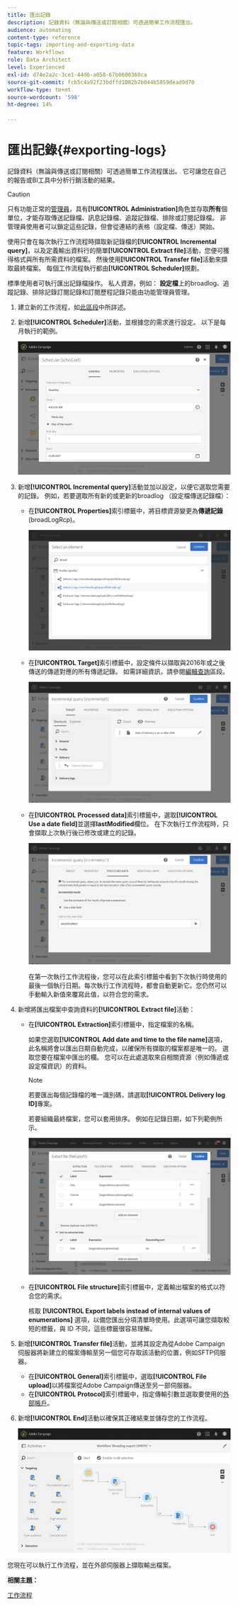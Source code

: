 ```yaml
---
title: 匯出記錄
description: 記錄資料（無論與傳送或訂閱相關）可透過簡單工作流程匯出。
audience: automating
content-type: reference
topic-tags: importing-and-exporting-data
feature: Workflows
role: Data Architect
level: Experienced
exl-id: d74e2a2c-3ce1-44d6-a058-67b0600360ca
source-git-commit: fcb5c4a92f23bdffd1082b7b044b5859dead9d70
workflow-type: tm+mt
source-wordcount: '598'
ht-degree: 14%

---
```


# 匯出記錄{#exporting-logs}

記錄資料（無論與傳送或訂閱相關）可透過簡單工作流程匯出。 它可讓您在自己的報告或BI工具中分析行銷活動的結果。

>[!CAUTION]
>
>只有功能正常的[管理員](../../administration/using/users-management.md#functional-administrators)，具有&#x200B;**[!UICONTROL Administration]**&#x200B;角色並存取&#x200B;**所有**&#x200B;個單位，才能存取傳送記錄檔、訊息記錄檔、追蹤記錄檔、排除或訂閱記錄檔。 非管理員使用者可以鎖定這些記錄，但會從連結的表格（設定檔、傳送）開始。

使用只會在每次執行工作流程時擷取新記錄檔的&#x200B;**[!UICONTROL Incremental query]**，以及定義輸出資料行的簡單&#x200B;**[!UICONTROL Extract file]**&#x200B;活動，您便可獲得格式與所有所需資料的檔案。 然後使用&#x200B;**[!UICONTROL Transfer file]**&#x200B;活動來擷取最終檔案。 每個工作流程執行都由&#x200B;**[!UICONTROL Scheduler]**&#x200B;規劃。

標準使用者可執行匯出記錄檔操作。 私人資源，例如： **設定檔**&#x200B;上的broadlog、追蹤記錄、排除記錄訂閱記錄和訂閱歷程記錄只能由功能管理員管理。

1. 建立新的工作流程，如[此區段](../../automating/using/building-a-workflow.md#creating-a-workflow)中所詳述。
1. 新增&#x200B;**[!UICONTROL Scheduler]**&#x200B;活動，並根據您的需求進行設定。 以下是每月執行的範例。

   ![](assets/export_logs_scheduler.png)

1. 新增&#x200B;**[!UICONTROL Incremental query]**&#x200B;活動並加以設定，以便它選取您需要的記錄。 例如，若要選取所有新的或更新的broadlog （設定檔傳送記錄檔）：

   * 在&#x200B;**[!UICONTROL Properties]**&#x200B;索引標籤中，將目標資源變更為&#x200B;**傳遞記錄** (broadLogRcp)。

     ![](assets/export_logs_query_properties.png)

   * 在&#x200B;**[!UICONTROL Target]**&#x200B;索引標籤中，設定條件以擷取與2016年或之後傳送的傳遞對應的所有傳遞記錄。 如需詳細資訊，請參閱[編輯查詢](../../automating/using/editing-queries.md#creating-queries)區段。

     ![](assets/export_logs_query_target.png)

   * 在&#x200B;**[!UICONTROL Processed data]**&#x200B;索引標籤中，選取&#x200B;**[!UICONTROL Use a date field]**&#x200B;並選擇&#x200B;**lastModified**&#x200B;欄位。 在下次執行工作流程時，只會擷取上次執行後已修改或建立的記錄。

     ![](assets/export_logs_query_processeddata.png)

     在第一次執行工作流程後，您可以在此索引標籤中看到下次執行時使用的最後一個執行日期。每次執行工作流程時，都會自動更新它。您仍然可以手動輸入新值來覆寫此值，以符合您的需求。

1. 新增將匯出檔案中查詢資料的&#x200B;**[!UICONTROL Extract file]**&#x200B;活動：

   * 在&#x200B;**[!UICONTROL Extraction]**&#x200B;索引標籤中，指定檔案的名稱。

     如果您選取&#x200B;**[!UICONTROL Add date and time to the file name]**&#x200B;選項，此名稱將會以匯出日期自動完成，以確保所有擷取的檔案都是唯一的。 選取您要在檔案中匯出的欄。 您可以在此處選取來自相關資源（例如傳遞或設定檔資訊）的資料。

     >[!NOTE]
     >
     >若要匯出每個記錄檔的唯一識別碼，請選取&#x200B;**[!UICONTROL Delivery log ID]**&#x200B;專案。

     若要組織最終檔案，您可以套用排序。 例如在記錄日期，如下列範例所示。

     ![](assets/export_logs_extractfile_extraction.png)

   * 在&#x200B;**[!UICONTROL File structure]**&#x200B;索引標籤中，定義輸出檔案的格式以符合您的需求。

     核取 **[!UICONTROL Export labels instead of internal values of enumerations]** 選項，以備您匯出分項清單時使用。此選項可讓您擷取較短的標籤，與 ID 不同，這些標籤很容易理解。

1. 新增&#x200B;**[!UICONTROL Transfer file]**&#x200B;活動，並將其設定為從Adobe Campaign伺服器將新建立的檔案傳輸至另一個您可存取該活動的位置，例如SFTP伺服器。

   * 在&#x200B;**[!UICONTROL General]**&#x200B;索引標籤中，選取&#x200B;**[!UICONTROL File upload]**&#x200B;以將檔案從Adobe Campaign傳送至另一部伺服器。
   * 在&#x200B;**[!UICONTROL Protocol]**&#x200B;索引標籤中，指定傳輸引數並選取要使用的[外部帳戶](../../administration/using/external-accounts.md#creating-an-external-account)。

1. 新增&#x200B;**[!UICONTROL End]**&#x200B;活動以確保其正確結束並儲存您的工作流程。

   ![](assets/export_logs_example_workflow.png)

您現在可以執行工作流程，並在外部伺服器上擷取輸出檔案。

**相關主題：**

[工作流程](../../automating/using/get-started-workflows.md)
